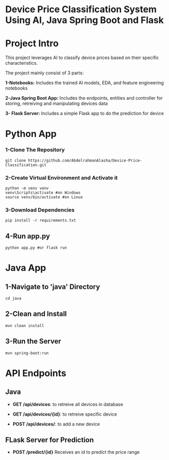# Device Price Classification System Using AI, Java Spring Boot and Flask
# Project Intro
This project leverages AI to classify device prices based on their specific characteristics.

The project mainly consist of 3 parts:

**1-Notebooks:** Includes the trained AI models, EDA, and feature engineering notebooks

**2-Java Spring Boot App:** Includes the endpoints, entities and controller for storing, retreiving and manipulating devices data

**3- Flask Server:** Includes a simple Flask app to do the prediction for device
# Python App

### 1-Clone The Repository
```
git clone https://github.com/AbdelrahmanAlasha/Device-Price-Classification.git
```

### 2-Create Virtual Environment and Activate it
```
python -m venv venv
venv\Scripts\activate #on Windows
source venv/bin/activate #on Linux
```
### 3-Download Dependencies
```
pip install -r requirements.txt
```

## 4-Run app.py
```
python app.py #or flask run
```

# Java App
## 1-Navigate to 'java' Directory
```
cd java
```

## 2-Clean and Install
```
mvn clean install
```

## 3-Run the Server
```
mvn spring-boot:run
```



# API Endpoints
## Java
- **GET /api/devices**: to retreive all devices in database

- **GET /api/devices/{id}**: to retreive specific device

- **POST /api/devices/**: to add a new device

## FLask Server for Prediction
- **POST /predict/{id}** Receives an id to predict the price range




  
